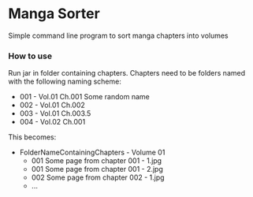 # Manga Sorter
Simple command line program to sort manga chapters into volumes

### How to use
Run jar in folder containing chapters.
Chapters need to be folders named with the following naming scheme:
* 001 - Vol.01 Ch.001 Some random name
* 002 - Vol.01 Ch.002
* 003 - Vol.01 Ch.003.5
* 004 - Vol.02 Ch.001

This becomes:
* FolderNameContainingChapters - Volume 01
  * 001 Some page from chapter 001 - 1.jpg
  * 001 Some page from chapter 001 - 2.jpg
  * 002 Some page from chapter 002 - 1.jpg
  * ...
